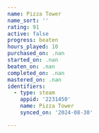 ```yaml
---
name: Pizza Tower
name_sort: ''
rating: 91
active: false
progress: beaten
hours_played: 10
purchased_on: .nan
started_on: .nan
beaten_on: .nan
completed_on: .nan
mastered_on: .nan
identifiers:
  - type: steam
    appid: '2231450'
    name: Pizza Tower
    synced_on: '2024-08-30'

---
```

